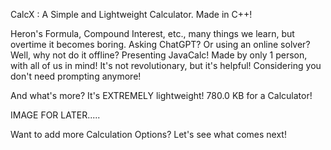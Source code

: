 CalcX : A Simple and Lightweight Calculator. Made in C++!

Heron's Formula, Compound Interest, etc., many things we learn, but overtime it becomes boring. Asking ChatGPT? Or using an online solver? Well, why not do it offline? Presenting JavaCalc! Made by only 1 person, with all of us in mind! It's not revolutionary, but it's helpful! Considering you don't need prompting anymore!

And what's more? It's EXTREMELY lightweight! 780.0 KB for a Calculator!

IMAGE FOR LATER.....

Want to add more Calculation Options? Let's see what comes next!
